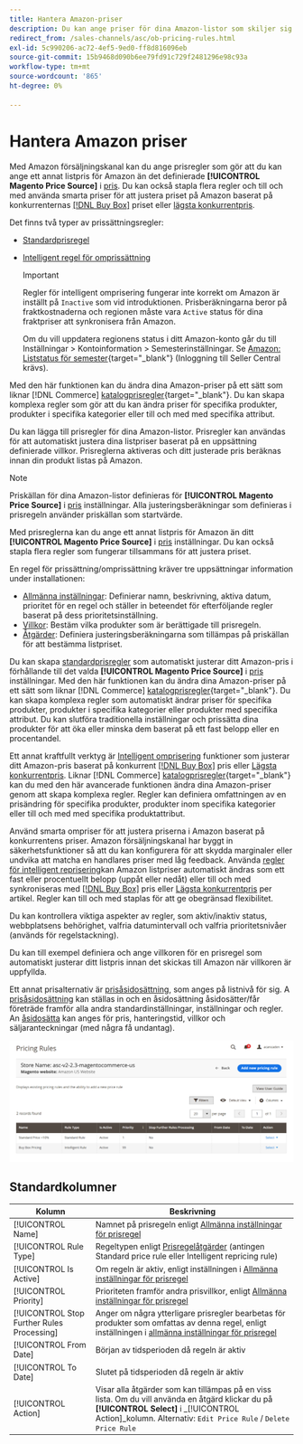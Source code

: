 ```yaml
---
title: Hantera Amazon-priser
description: Du kan ange priser för dina Amazon-listor som skiljer sig från din mmerce-butik genom att använda prisreglerna.
redirect_from: /sales-channels/asc/ob-pricing-rules.html
exl-id: 5c990206-ac72-4ef5-9ed0-ff8d816096eb
source-git-commit: 15b9468d090b6ee79fd91c729f2481296e98c93a
workflow-type: tm+mt
source-wordcount: '865'
ht-degree: 0%

---
```


# Hantera Amazon priser

Med Amazon försäljningskanal kan du ange prisregler som gör att du kan ange ett annat listpris för Amazon än det definierade **[!UICONTROL Magento Price Source]** i [pris](./listing-price.md). Du kan också stapla flera regler och till och med använda smarta priser för att justera priset på Amazon baserat på konkurrenternas [[!DNL Buy Box]](./buy-box-competitor-pricing.md) priset eller [lägsta konkurrentpris](./lowest-competitor-pricing.md).

Det finns två typer av prissättningsregler:

- [Standardprisregel](./standard-price-rules.md)
- [Intelligent regel för omprissättning](./intelligent-repricing-rules.md)

   >[!IMPORTANT]
   >
   >Regler för intelligent omprisering fungerar inte korrekt om Amazon är inställt på `Inactive` som vid introduktionen. Prisberäkningarna beror på fraktkostnaderna och regionen måste vara `Active` status för dina fraktpriser att synkronisera från Amazon.
   >
   >Om du vill uppdatera regionens status i ditt Amazon-konto går du till Inställningar > Kontoinformation > Semesterinställningar. Se [Amazon: Liststatus för semester](https://sellercentral.amazon.com/gp/help/help.html?itemID=200135620){target=&quot;_blank&quot;} (Inloggning till Seller Central krävs).

Med den här funktionen kan du ändra dina Amazon-priser på ett sätt som liknar [!DNL Commerce] [katalogprisregler](https://docs.magento.com/user-guide/catalog/pricing.html){target=&quot;_blank&quot;}. Du kan skapa komplexa regler som gör att du kan ändra priser för specifika produkter, produkter i specifika kategorier eller till och med med specifika attribut.

Du kan lägga till prisregler för dina Amazon-listor. Prisregler kan användas för att automatiskt justera dina listpriser baserat på en uppsättning definierade villkor. Prisreglerna aktiveras och ditt justerade pris beräknas innan din produkt listas på Amazon.

>[!NOTE]
>
>Priskällan för dina Amazon-listor definieras för **[!UICONTROL Magento Price Source]** i [pris](./listing-price.md) inställningar. Alla justeringsberäkningar som definieras i prisregeln använder priskällan som startvärde.

Med prisreglerna kan du ange ett annat listpris för Amazon än ditt **[!UICONTROL Magento Price Source]** i [pris](./listing-price.md) inställningar. Du kan också stapla flera regler som fungerar tillsammans för att justera priset.

En regel för prissättning/omprissättning kräver tre uppsättningar information under installationen:

- [Allmänna inställningar](./pricing-rule-general-settings.md): Definierar namn, beskrivning, aktiva datum, prioritet för en regel och ställer in beteendet för efterföljande regler baserat på dess prioritetsinställning.
- [Villkor](./pricing-rule-conditions.md): Bestäm vilka produkter som är berättigade till prisregeln.
- [Åtgärder](./pricing-rule-actions.md): Definiera justeringsberäkningarna som tillämpas på priskällan för att bestämma listpriset.

Du kan skapa [standardprisregler](./standard-price-rules.md) som automatiskt justerar ditt Amazon-pris i förhållande till det valda **[!UICONTROL Magento Price Source]** i [pris](./listing-price.md) inställningar. Med den här funktionen kan du ändra dina Amazon-priser på ett sätt som liknar [!DNL Commerce] [katalogprisregler](https://docs.magento.com/user-guide/marketing/price-rules-catalog.html){target=&quot;_blank&quot;}. Du kan skapa komplexa regler som automatiskt ändrar priser för specifika produkter, produkter i specifika kategorier eller produkter med specifika attribut. Du kan slutföra traditionella inställningar och prissätta dina produkter för att öka eller minska dem baserat på ett fast belopp eller en procentandel.

Ett annat kraftfullt verktyg är [Intelligent omprisering](./intelligent-repricing-rules.md) funktioner som justerar ditt Amazon-pris baserat på konkurrent [[!DNL Buy Box]](./buy-box-competitor-pricing.md) pris eller [Lägsta konkurrentpris](./lowest-competitor-pricing.md). Liknar [!DNL Commerce] [katalogprisregler](https://docs.magento.com/user-guide/marketing/price-rules-catalog.html){target=&quot;_blank&quot;} kan du med den här avancerade funktionen ändra dina Amazon-priser genom att skapa komplexa regler. Regler kan definiera omfattningen av en prisändring för specifika produkter, produkter inom specifika kategorier eller till och med med specifika produktattribut.

Använd smarta ompriser för att justera priserna i Amazon baserat på konkurrentens priser. Amazon försäljningskanal har byggt in säkerhetsfunktioner så att du kan konfigurera för att skydda marginaler eller undvika att matcha en handlares priser med låg feedback. Använda [regler för intelligent reprisering](./intelligent-repricing-rules.md)kan Amazon listpriser automatiskt ändras som ett fast eller procentuellt belopp (uppåt eller nedåt) eller till och med synkroniseras med [[!DNL Buy Box]](./buy-box-competitor-pricing.md) pris eller [Lägsta konkurrentpris](./lowest-competitor-pricing.md) per artikel. Regler kan till och med staplas för att ge obegränsad flexibilitet.

Du kan kontrollera viktiga aspekter av regler, som aktiv/inaktiv status, webbplatsens behörighet, valfria datumintervall och valfria prioritetsnivåer (används för regelstackning).

Du kan till exempel definiera och ange villkoren för en prisregel som automatiskt justerar ditt listpris innan det skickas till Amazon när villkoren är uppfyllda.

Ett annat prisalternativ är [prisåsidosättning](./overrides.md), som anges på listnivå för sig. A [prisåsidosättning](./overrides.md) kan ställas in och en åsidosättning åsidosätter/får företräde framför alla andra standardinställningar, inställningar och regler. An [åsidosätta](./overrides.md) kan anges för pris, hanteringstid, villkor och säljaranteckningar (med några få undantag).

![Prisregler](assets/amazon-pricing-rules.png)

## Standardkolumner

| Kolumn | Beskrivning |
|---|---|
| [!UICONTROL Name] | Namnet på prisregeln enligt [Allmänna inställningar för prisregel](./pricing-rule-general-settings.md) |
| [!UICONTROL Rule Type] | Regeltypen enligt [Prisregelåtgärder](./pricing-rule-actions.md) (antingen Standard price rule eller Intelligent repricing rule) |
| [!UICONTROL Is Active] | Om regeln är aktiv, enligt inställningen i [Allmänna inställningar för prisregel](./pricing-rule-general-settings.md) |
| [!UICONTROL Priority] | Prioriteten framför andra prisvillkor, enligt [Allmänna inställningar för prisregel](./pricing-rule-general-settings.md) |
| [!UICONTROL Stop Further Rules Processing] | Anger om några ytterligare prisregler bearbetas för produkter som omfattas av denna regel, enligt inställningen i [allmänna inställningar för prisregel](./pricing-rule-general-settings.md) |
| [!UICONTROL From Date] | Början av tidsperioden då regeln är aktiv |
| [!UICONTROL To Date] | Slutet på tidsperioden då regeln är aktiv |
| [!UICONTROL Action] | Visar alla åtgärder som kan tillämpas på en viss lista. Om du vill använda en åtgärd klickar du på **[!UICONTROL Select]** i _[!UICONTROL Action]_kolumn. Alternativ: `Edit Price Rule` / `Delete Price Rule` |
